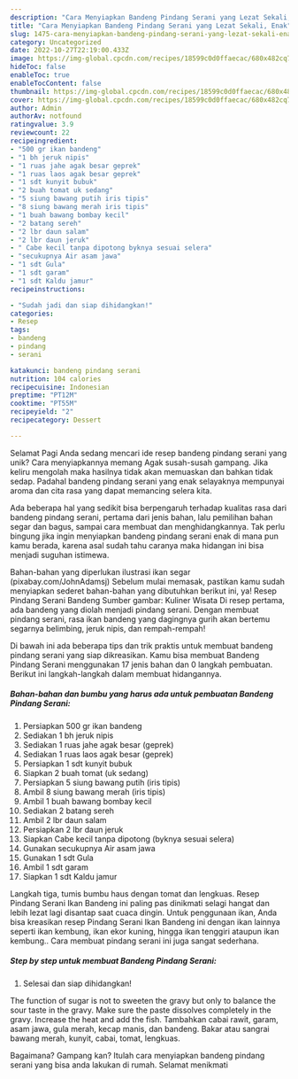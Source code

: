 ```yaml
---
description: "Cara Menyiapkan Bandeng Pindang Serani yang Lezat Sekali, Enak"
title: "Cara Menyiapkan Bandeng Pindang Serani yang Lezat Sekali, Enak"
slug: 1475-cara-menyiapkan-bandeng-pindang-serani-yang-lezat-sekali-enak
category: Uncategorized
date: 2022-10-27T22:19:00.433Z
image: https://img-global.cpcdn.com/recipes/18599c0d0ffaecac/680x482cq70/bandeng-pindang-serani-foto-resep-utama.jpg
hideToc: false
enableToc: true
enableTocContent: false
thumbnail: https://img-global.cpcdn.com/recipes/18599c0d0ffaecac/680x482cq70/bandeng-pindang-serani-foto-resep-utama.jpg
cover: https://img-global.cpcdn.com/recipes/18599c0d0ffaecac/680x482cq70/bandeng-pindang-serani-foto-resep-utama.jpg
author: Admin
authorAv: notfound
ratingvalue: 3.9
reviewcount: 22
recipeingredient:
- "500 gr ikan bandeng"
- "1 bh jeruk nipis"
- "1 ruas jahe agak besar geprek"
- "1 ruas laos agak besar geprek"
- "1 sdt kunyit bubuk"
- "2 buah tomat uk sedang"
- "5 siung bawang putih iris tipis"
- "8 siung bawang merah iris tipis"
- "1 buah bawang bombay kecil"
- "2 batang sereh"
- "2 lbr daun salam"
- "2 lbr daun jeruk"
- " Cabe kecil tanpa dipotong byknya sesuai selera"
- "secukupnya Air asam jawa"
- "1 sdt Gula"
- "1 sdt garam"
- "1 sdt Kaldu jamur"
recipeinstructions:

- "Sudah jadi dan siap dihidangkan!"
categories:
- Resep
tags:
- bandeng
- pindang
- serani

katakunci: bandeng pindang serani 
nutrition: 104 calories
recipecuisine: Indonesian
preptime: "PT12M"
cooktime: "PT55M"
recipeyield: "2"
recipecategory: Dessert

---
```



Selamat Pagi Anda sedang mencari ide resep bandeng pindang serani yang unik? Cara menyiapkannya memang Agak susah-susah gampang. Jika keliru mengolah maka hasilnya tidak akan memuaskan dan bahkan tidak sedap. Padahal bandeng pindang serani yang enak selayaknya mempunyai aroma dan cita rasa yang dapat memancing selera kita.


Ada beberapa hal yang sedikit bisa berpengaruh terhadap kualitas rasa dari bandeng pindang serani, pertama dari jenis bahan, lalu pemilihan bahan segar dan bagus, sampai cara membuat dan menghidangkannya. Tak perlu bingung jika ingin menyiapkan bandeng pindang serani enak di mana pun kamu berada, karena asal sudah tahu caranya maka hidangan ini bisa menjadi suguhan istimewa.

Bahan-bahan yang diperlukan ilustrasi ikan segar (pixabay.com/JohnAdamsj) Sebelum mulai memasak, pastikan kamu sudah menyiapkan sederet bahan-bahan yang dibutuhkan berikut ini, ya! Resep Pindang Serani Bandeng Sumber gambar: Kuliner Wisata Di resep pertama, ada bandeng yang diolah menjadi pindang serani. Dengan membuat pindang serani, rasa ikan bandeng yang dagingnya gurih akan bertemu segarnya belimbing, jeruk nipis, dan rempah-rempah!


Di bawah ini ada beberapa tips dan trik praktis untuk membuat bandeng pindang serani yang siap dikreasikan. Kamu bisa membuat Bandeng Pindang Serani menggunakan 17 jenis bahan dan 0 langkah pembuatan. Berikut ini langkah-langkah dalam membuat hidangannya.

<!--inarticleads1-->

##### Bahan-bahan dan bumbu yang harus ada untuk pembuatan Bandeng Pindang Serani:

1. Persiapkan 500 gr ikan bandeng
1. Sediakan 1 bh jeruk nipis
1. Sediakan 1 ruas jahe agak besar (geprek)
1. Sediakan 1 ruas laos agak besar (geprek)
1. Persiapkan 1 sdt kunyit bubuk
1. Siapkan 2 buah tomat (uk sedang)
1. Persiapkan 5 siung bawang putih (iris tipis)
1. Ambil 8 siung bawang merah (iris tipis)
1. Ambil 1 buah bawang bombay kecil
1. Sediakan 2 batang sereh
1. Ambil 2 lbr daun salam
1. Persiapkan 2 lbr daun jeruk
1. Siapkan  Cabe kecil tanpa dipotong (byknya sesuai selera)
1. Gunakan secukupnya Air asam jawa
1. Gunakan 1 sdt Gula
1. Ambil 1 sdt garam
1. Siapkan 1 sdt Kaldu jamur


Langkah tiga, tumis bumbu haus dengan tomat dan lengkuas. Resep Pindang Serani Ikan Bandeng ini paling pas dinikmati selagi hangat dan lebih lezat lagi disantap saat cuaca dingin. Untuk penggunaan ikan, Anda bisa kreasikan resep Pindang Serani Ikan Bandeng ini dengan ikan lainnya seperti ikan kembung, ikan ekor kuning, hingga ikan tenggiri ataupun ikan kembung.. Cara membuat pindang serani ini juga sangat sederhana. 

<!--inarticleads2-->

##### Step by step untuk membuat Bandeng Pindang Serani:


1. Selesai dan siap dihidangkan!

The function of sugar is not to sweeten the gravy but only to balance the sour taste in the gravy. Make sure the paste dissolves completely in the gravy. Increase the heat and add the fish. Tambahkan cabai rawit, garam, asam jawa, gula merah, kecap manis, dan bandeng. Bakar atau sangrai bawang merah, kunyit, cabai, tomat, lengkuas. 

Bagaimana? Gampang kan? Itulah cara menyiapkan bandeng pindang serani yang bisa anda lakukan di rumah. Selamat menikmati

